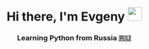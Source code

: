 <h1 align="center">Hi there, I'm Evgeny
<img src="https://github.com/blackcater/blackcater/raw/main/images/Hi.gif" height="32"/></h1>
<h3 align="center">Learning Python from Russia 🇷🇺</h3>
